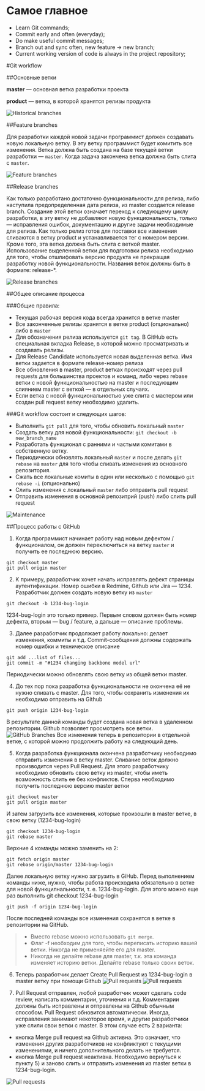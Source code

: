 # Самое главное

 - Learn Git commands;
 - Commit early and often (everyday);
 - Do make useful commit messages;
 - Branch out and sync often, new feature -> new branch;
 - Current working version of code is always in the project repository;

#Git workflow

##Основные ветки

**master** — основная ветка разработки проекта

**product** — ветка, в которой хранятся релизы продукта

![Historical branches](img/git-workflow-release-cycle-1historical.png)

##Feature branches

Для разработки каждой новой задачи программист должен создавать новую локальную ветку. В эту ветку программист будет комитить все изменения. Ветка должна быть создана на базе текущей ветки разработки — `master`. Когда задача закончена ветка должна быть слита с `master`.

![Feature branches](img/git-workflow-release-cycle-2feature.png)

##Release branches

Как только разработано достаточно функциональности для релиза, либо наступила предопределенная дата релиза, из master создается release branch. Создание этой ветки означает переход к следующему циклу разработки, в эту ветку не добавляют новую функциональность, только — исправления ошибок, документацию и другие задачи необходимые для релиза. Как только релиз готов для поставки все изменения сливаются в ветку product и устанавливается тег с номером версии. Кроме того, эта ветка должна быть слита с веткой master. 
Использование выделенной ветки для подготовки релиза необходимо для того, чтобы отшлифовать версию продукта не прекращая разработку новой функциональности. Названия веток должны быть в формате: release-*.

![Release branches](img/git-workflow-release-cycle-3release.png)

##Общее описание процесса

###Общие правила:
 - Текущая рабочая версия кода всегда хранится в ветке master
 - Все законченные релизы хранятся в ветке product (опционально) либо в `master`
 - Для обозначения релиза используется `git tag`. В GitHub есть специальная вкладка Release, в которой можно просматривать и создавать релизы.
 - Для Release Candidate используется новая выделенная ветка. Имя ветки задается в формате release-номер релиза
 - Все обновления в master, product ветках происходят через pull requests для большинства проектов и команд, либо через rebase ветки с новой функциональностью на master и последующим слиянием master с веткой — в отдельных случаях.
 - Если ветка с новой функциональностью уже слита с мастером или создан pull request ветку необходимо удалить.

###Git workflow состоит и следующих шагов:

 - Выполнить `git pull` для того, чтобы обновить локальный `master`
 - Создать ветку для новой функциональности: `git checkout -b new_branch_name`
 - Разработать функционал с ранними и частыми комитами в собственную ветку.
 - Периодически обновлять локальный `master` и после делать `git rebase` на `master` для того чтобы сливать изменения из основного репозитория.
 - Сжать все локальные комиты в один или несколько c помощью `git rebase -i` (опционально)
 - Слить изменения с локальный `master` либо отправить pull request
 - Отправить изменения в основной репозитрий (push) либо слить pull request

![Maintenance](img/git-workflow-release-cycle-4maintenance.png)


##Процесс работы с GitHub

1. Когда программист начинает работу над новым дефектом / функционалом, он должен переключиться на ветку `master` и получить ее последнюю версию.
  ```
  git checkout master
  git pull origin master
  ```
  
2. К примеру, разработчик хочет начать исправлять дефект страницы аутентификации. Номер ошибки в Redmine, Github или Jira — 1234. Разработчик должен создать новую ветку из `master`
  ```
  git checkout -b 1234-bug-login
  ```
  1234-bug-login это только пример. Первым словом должен быть номер дефекта, вторым — bug / feature, а дальше — описание  проблемы.
  
3. Далее разработчик продолжает работу локально: делает изменения, коммиты и т.д. Commit-cообщения должны содержать номер ошибки и техническое описание
  ```
  git add ...list of files...
  git commit -m "#1234 changing backbone model url" 
  ```
  Периодически можно обновлять свою ветку из общей ветки master.
  
4. До тех пор пока разработка функциональности не окончена её не нужно сливать с master. Для того, чтобы сохранить изменения их необходимо отправить на Github
  ```
  git push origin 1234-bug-login
  ```
  В результате данной команды будет создана новая ветка в удаленном репозитории. Github позволяет просмотреть все ветки.
  ![GitHub Branches](img/githubflow_branches.png)
  Все изменения теперь в репозитории в отдельной ветке, с которой можно продолжить работу на следующий день.
  
5. Когда разработка функционала окончена разработчику необходимо отправить изменения в ветку master. Сливание веток должно производится через Pull Request.
  Для этого разработчику необходимо обновить свою ветку из master, чтобы иметь возможность слить ее без конфликтов.
  Сперва необходимо получить последнюю версию master ветки
  ```
  git checkout master
  git pull origin master
  ```
  И затем загрузить все изменения, которые произошли в master ветке, в свою ветку (1234-bug-login)
  ```
  git checkout 1234-bug-login
  git rebase master
  ```
  Верхние 4 команды можно заменить на 2:
  ```
  git fetch origin master
  git rebase origin/master 1234-bug-login
  ```
  Далее локальную ветку нужно загрузить в GiHub. Перед выполнением команды ниже, нужно, чтобы работа происходила обязательно в ветке для новой функцилнальности, т. е. 1234-bug-login. Для этого можно еще раз выполнить git checkout 1234-bug-login
  ```
  git push -f origin 1234-bug-login
  ```
  После последней команды все изменения сохранятся в ветке в репозитории на GitHub. 
  
  
  > - Вместо rebase можно использовать `git merge`.
  > - Флаг -f необходим для того, чтобы переписать историю вашей ветки. Никогда не применяейте его для master.
  > - Никогда не делайте rebase для master, т.к. эта команда изменяет историю ветки. Делайте rebase только своих веток.
  
6. Теперь разработчик делает Сreate Pull Request из 1234-bug-login в master ветку при помощи Github
  ![Pull requests](img/pull_request1.png)
  ![Pull requests](img/pull_request_2-1.png)
  
7. Pull Request отправлен, любой разработчик может сделать code review, написать комментарии, уточнения и т.д. Комментарии должны быть исправлены и отправлены на Github обычным способом. Pull Request обновится автоматически.
  Иногда, исправления занимают некоторое время, и другие разработчики уже слили свои ветки с master. В этом случае есть 2   варианта:
  - кнопка Merge pull request на Github активна. Это означает, что изменения других разработчиков не конфликтуют с текущими  изменениями, и ничего дополнительного делать не требуется.
  - кнопка Merge pull request неактивна. Необходимо вернуться к пункту 5) и заново слить и отправить изменения из master ветки в 1234-bug-login.
  
  ![Pull requests](img/pull_request_3.png)

